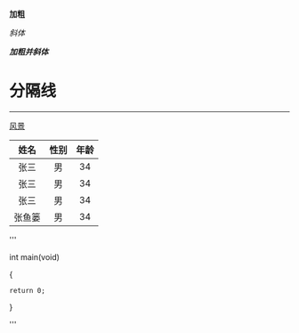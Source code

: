 **加粗**

*斜体*

***加粗并斜体***

# 分隔线

***
[风景](https://p1.ssl.qhimgs1.com/sdr/400__/t01a8832fea5a7c6107.jpg)

姓名|性别|年龄
|:-:|:-:|:-:|
张三|男|34
张三|男|34
张三|男|34
张鱼篓|男|34

'''

 int  main(void)

{

    return 0;

}

'''

